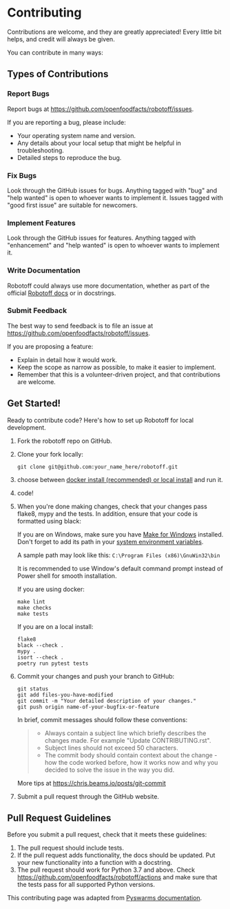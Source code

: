 # Contributing

Contributions are welcome, and they are greatly appreciated! Every little bit helps, and credit will always be given.

You can contribute in many ways:

## Types of Contributions

### Report Bugs

Report bugs at <https://github.com/openfoodfacts/robotoff/issues>.

If you are reporting a bug, please include:

- Your operating system name and version.
- Any details about your local setup that might be helpful in troubleshooting.
- Detailed steps to reproduce the bug.

### Fix Bugs

Look through the GitHub issues for bugs. Anything tagged with "bug" and "help wanted" is open to whoever wants to implement it. Issues tagged with "good first issue" are suitable for newcomers.

### Implement Features

Look through the GitHub issues for features. Anything tagged with "enhancement" and "help wanted" is open to whoever wants to implement it.

### Write Documentation

Robotoff could always use more documentation, whether as part of the official [Robotoff docs](https://github.com/openfoodfacts/robotoff/tree/master/doc) or in docstrings.

### Submit Feedback

The best way to send feedback is to file an issue at
<https://github.com/openfoodfacts/robotoff/issues>.

If you are proposing a feature:

- Explain in detail how it would work.
- Keep the scope as narrow as possible, to make it easier to implement.
- Remember that this is a volunteer-driven project, and that contributions are welcome.

## Get Started!

Ready to contribute code? Here's how to set up Robotoff for local development.

1.  Fork the robotoff repo on GitHub.
2.  Clone your fork locally:

    ```
    git clone git@github.com:your_name_here/robotoff.git
    ```
3. choose between [docker install (recommended) or local install](../how-to-guides/deployment/dev-install.md) and run it.
   
4. code!

5.  When you're done making changes, check that your changes pass flake8, mypy and the tests. In addition, ensure that your code is formatted using black:

    If you are on Windows, make sure you have [Make for Windows](http://gnuwin32.sourceforge.net/packages/make.htm) installed. Don't forget to add its path in your [system environment variables](https://stackoverflow.com/questions/44272416/how-to-add-a-folder-to-path-environment-variable-in-windows-10-with-screensho/44272417#44272417).

    A sample path may look like this: `C:\Program Files (x86)\GnuWin32\bin`
    
    It is recommended to use Window's default command prompt instead of Power shell for smooth installation.  

    If you are using docker:

    ```
    make lint
    make checks
    make tests
    ```

    If you are on a local install:

    ```
    flake8
    black --check .
    mypy .
    isort --check .
    poetry run pytest tests
    ```    

6.  Commit your changes and push your branch to GitHub:

    ```
    git status
    git add files-you-have-modified
    git commit -m "Your detailed description of your changes."
    git push origin name-of-your-bugfix-or-feature
    ```

    In brief, commit messages should follow these conventions:

    > - Always contain a subject line which briefly describes the changes made. For example "Update CONTRIBUTING.rst".
    > - Subject lines should not exceed 50 characters.
    > - The commit body should contain context about the change - how the code worked before, how it works now and why you decided to solve the issue in the way you did.

    More tips at <https://chris.beams.io/posts/git-commit>

7.  Submit a pull request through the GitHub website.

## Pull Request Guidelines

Before you submit a pull request, check that it meets these guidelines:

1.  The pull request should include tests.
2.  If the pull request adds functionality, the docs should be updated. Put your new functionality into a function with a docstring.
3.  The pull request should work for Python 3.7 and above. Check <https://github.com/openfoodfacts/robotoff/actions> and make sure that the tests pass for all supported Python versions.

This contributing page was adapted from [Pyswarms documentation](https://github.com/ljvmiranda921/pyswarms/blob/master/CONTRIBUTING.rst).
